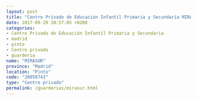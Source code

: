 ```yaml
---
layout: post
title: "Centro Privado de Educación Infantil Primaria y Secundaria MIRASUR"
date: 2017-09-20 20:57:05 +0200
categories:
- Centro Privado de Educación Infantil Primaria y Secundaria
- madrid
- pinto
- Centro privado
- guarderia
name: "MIRASUR"
province: "Madrid"
location: "Pinto"
code: "28058743"
type: "Centro privado"
permalink: /guarderias/mirasur.html
---
```

